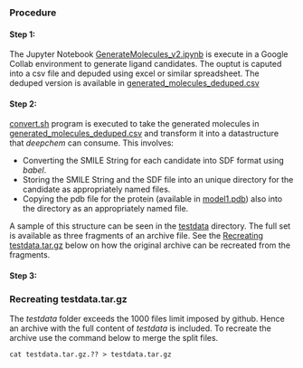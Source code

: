 ### Procedure
#### Step 1: 
The Jupyter Notebook [GenerateMolecules_v2.ipynb](../main/GenerateMolecules_v2.ipynb) is execute in a Google Collab environment to generate ligand candidates. The ouptut is caputed into a csv file and depuded using excel or similar spreadsheet. The deduped version is available in [generated_molecules_deduped.csv](../main/generated-molecules/generated_molecules_deduped.csv)

#### Step 2:
[convert.sh](../main/convert.sh) program is executed to take the generated molecules in [generated_molecules_deduped.csv](../main/generated-molecules/generated_molecules_deduped.csv) and transform it into a datastructure that *deepchem* can consume. This involves:
  * Converting the SMILE String for each candidate into SDF format using *babel*.
  * Storing the SMILE String and the SDF file into an unique directory for the candidate as appropriately named files.
  * Copying the pdb file for the protein (available in [model1.pdb](../main/model1.pdb)) also into the directory as an appropriately named file.

A sample of this structure can be seen in the [testdata](../main/testdata) directory. The full set is available as three fragments of an archive file. See the [Recreating testdata.tar.gz](#recreating-testdatatargz) below on how the original archive can be recreated from the fragments.

#### Step 3:



### Recreating testdata.tar.gz
The *testdata* folder exceeds the 1000 files limit imposed by github. Hence an archive with the full content of *testdata* is included. To recreate the archive use the command below to merge the split files.
```
cat testdata.tar.gz.?? > testdata.tar.gz
```
